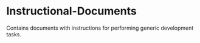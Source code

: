 # Instructional-Documents
Contains documents with instructions for performing generic development tasks.
